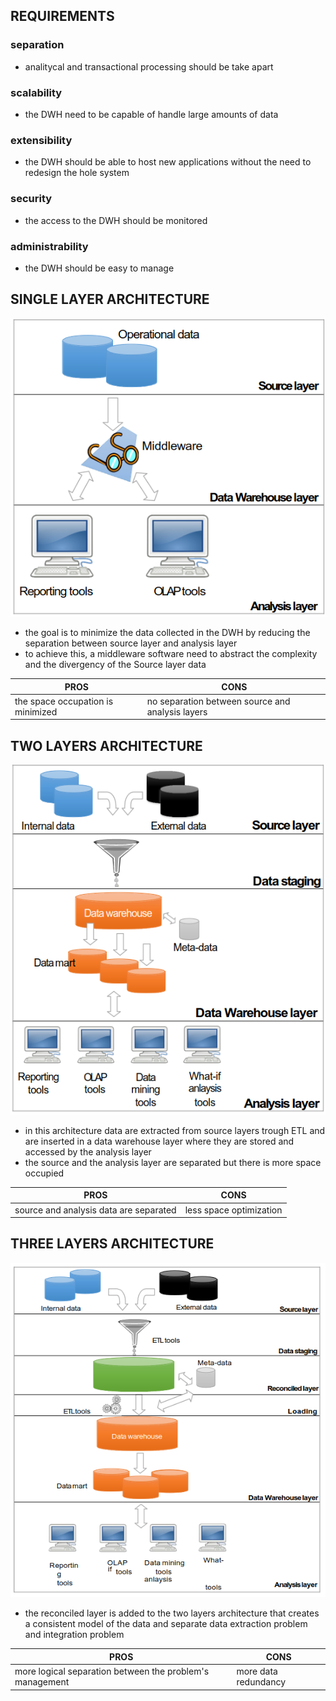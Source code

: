 ## REQUIREMENTS

### separation

-  analitycal and transactional processing should be take apart
### scalability

- the DWH need to be capable of handle large amounts of data
### extensibility

- the DWH should be able to host new applications without the need to redesign the hole system

### security

- the access to the DWH should be monitored
### administrability

- the DWH should be easy to manage 

## SINGLE LAYER ARCHITECTURE

![](../assets/Pasted%20image%2020231010120852.png)

- the goal is to minimize the data collected in the DWH by reducing the separation between source layer and analysis layer 
- to achieve this, a middleware software need to abstract the complexity and the divergency of the Source layer data

| PROS                              | CONS                                             |
|-----------------------------------|--------------------------------------------------|
| the space occupation is minimized | no separation between source and analysis layers |


## TWO LAYERS ARCHITECTURE

![](../assets/Pasted%20image%2020231010121252.png)

- in this architecture data are extracted from source layers trough ETL and are inserted in a data warehouse layer where they are stored and accessed by the analysis layer
- the source and the analysis layer are separated but there is more space occupied

| PROS                              | CONS                                             |
|-----------------------------------|--------------------------------------------------|
| source and analysis data are separated | less space optimization |


## THREE LAYERS ARCHITECTURE

![](../assets/Pasted%20image%2020231010122320.png)

- the reconciled layer is added to the two layers architecture that creates a consistent model of the data and separate data extraction problem and integration problem

| PROS                                                     | CONS                 |
|----------------------------------------------------------|----------------------|
| more logical separation between the problem's management | more data redundancy |


